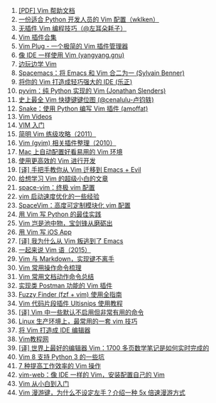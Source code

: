 1. [[PDF] Vim 帮助文档](https://weekly.manong.io/bounce?url=http%3A%2F%2Fnathangrigg.net%2Fvimhelp%2Fvimhelp.pdf&aid=46&nid=3)
1. [一份适合 Python 开发人员的 Vim 配置（wklken）](https://weekly.manong.io/bounce?url=https%3A%2F%2Fgithub.com%2Fwklken%2Fk-vim&aid=90&nid=6)
1. [无插件 Vim 编程技巧（@左耳朵耗子）](https://weekly.manong.io/bounce?url=http%3A%2F%2Fcoolshell.cn%2Farticles%2F11312.html&aid=841&nid=25)
1. [Vim 插件合集](https://weekly.manong.io/bounce?url=http%3A%2F%2Fvimawesome.com%2F&aid=1226&nid=37)
1. [Vim Plug - 一个极简的 Vim 插件管理器](https://weekly.manong.io/bounce?url=https%3A%2F%2Fgithub.com%2Fjunegunn%2Fvim-plug%2F&aid=1466&nid=45)
1. [像 IDE 一样使用 Vim (yangyang.gnu)](https://weekly.manong.io/bounce?url=https%3A%2F%2Fgithub.com%2Fyangyangwithgnu%2Fuse_vim_as_ide&aid=1879&nid=60)
1. [边玩边学 Vim](https://weekly.manong.io/bounce?url=http%3A%2F%2Fvim-adventures.com%2F&aid=2026&nid=64)
1. [Spacemacs：将 Emacs 和 Vim 合二为一 (Sylvain Benner)](https://weekly.manong.io/bounce?url=https%3A%2F%2Fgithub.com%2Fsyl20bnr%2Fspacemacs&aid=2152&nid=67)
1. [将你的 Vim 打造成轻巧强大的 IDE (乐正)](https://weekly.manong.io/bounce?url=http%3A%2F%2Fyuez.me%2Fjiang-ni-de-vim-da-zao-cheng-qing-qiao-qiang-da-de-ide%2F&aid=2184&nid=68)
1. [pyvim：纯 Python 实现的 Vim (Jonathan Slenders)](https://weekly.manong.io/bounce?url=https%3A%2F%2Fgithub.com%2Fjonathanslenders%2Fpyvim&aid=2241&nid=69)
1. [史上最全 Vim 快捷键键位图 (@cenalulu-卢钧轶)](https://weekly.manong.io/bounce?url=http%3A%2F%2Fcenalulu.github.io%2Flinux%2Fall-vim-cheatsheat%2F&aid=2384&nid=72)
1. [Snake：使用 Python 编写 Vim 插件 (amoffat)](https://weekly.manong.io/bounce?url=https%3A%2F%2Fgithub.com%2Famoffat%2Fsnake&aid=2412&nid=72)
1. [Vim Videos](https://weekly.manong.io/bounce?url=http%3A%2F%2Fderekwyatt.org%2Fvim%2Ftutorials%2F&aid=3938&nid=91)
1. [VIM 入门](https://weekly.manong.io/bounce?url=http%3A%2F%2Fwsztrush.github.io%2F%25E5%25B7%25A5%25E5%2585%25B7%2F2015%2F06%2F10%2FVIM.html&aid=4930&nid=102)
1. [简明 Vim 练级攻略（2011）](https://weekly.manong.io/bounce?url=http%3A%2F%2Fcoolshell.cn%2Farticles%2F5426.html&aid=5369&nid=107)
1. [Vim (gvim) 相关插件整理（2010）](https://weekly.manong.io/bounce?url=http%3A%2F%2Fwww.vimer.cn%2F2010%2F06%2F%25e6%259c%25ac%25e5%258d%259a%25e4%25bd%25bf%25e7%2594%25a8%25e7%259a%2584vimgvim%25e7%259b%25b8%25e5%2585%25b3%25e6%258f%2592%25e4%25bb%25b6%25e6%2595%25b4%25e7%2590%2586.html&aid=5619&nid=110)
1. [Mac 上自动配置好看易用的 Vim 环境](https://weekly.manong.io/bounce?url=https%3A%2F%2Fgithub.com%2Fbarretlee%2Fautoconfig-mac-vimrc&aid=5907&nid=114)
1. [使用更高效的 Vim 进行开发](https://weekly.manong.io/bounce?url=http%3A%2F%2Ftoutiao.io%2Fj%2Fzu2e2j&aid=7281&nid=132)
1. [[译] 手把手教你从 Vim 迁移到 Emacs + Evil](https://weekly.manong.io/bounce?url=http%3A%2F%2Ftoutiao.io%2Fj%2Fn3d70u&aid=7600&nid=137)
1. [给想学习 Vim 的超级小白的文章](https://weekly.manong.io/bounce?url=https%3A%2F%2Ftoutiao.io%2Fk%2F48jhdt&aid=7740&nid=139)
1. [space-vim：终极 vim 配置](https://weekly.manong.io/bounce?url=https%3A%2F%2Ftoutiao.io%2Fk%2Fef1gwx&aid=8181&nid=146)
1. [vim 启动速度优化的一些经验](https://weekly.manong.io/bounce?url=https%3A%2F%2Ftoutiao.io%2Fk%2Fteqdm3&aid=8361&nid=149)
1. [SpaceVim：高度可定制模块化 vim 配置](https://weekly.manong.io/bounce?url=https%3A%2F%2Ftoutiao.io%2Fk%2F0m2e9s&aid=8501&nid=151)
1. [用 Vim 写 Python 的最佳实践](https://weekly.manong.io/bounce?url=https%3A%2F%2Ftoutiao.io%2Fk%2Frstfw6&aid=8667&nid=154)
1. [Vim 岂是池中物，宝剑锋从磨砺出](https://weekly.manong.io/bounce?url=https%3A%2F%2Ftoutiao.io%2Fk%2Fm69ilf&aid=8694&nid=154)
1. [用 Vim 写 iOS App](https://weekly.manong.io/bounce?url=https%3A%2F%2Ftoutiao.io%2Fk%2Fo0g4ff&aid=8810&nid=156)
1. [[译] 我为什么从 Vim 叛逃到了 Emacs](https://weekly.manong.io/bounce?url=https%3A%2F%2Ftoutiao.io%2Fk%2Fpmgqwy&aid=8840&nid=156)
1. [一起来说 Vim 语（2015）](https://weekly.manong.io/bounce?url=https%3A%2F%2Ftoutiao.io%2Fk%2Frxc3ra&aid=8967&nid=158)
1. [Vim 与 Markdown，实现键不离手](https://weekly.manong.io/bounce?url=https%3A%2F%2Ftoutiao.io%2Fk%2F0rg8o0&aid=9343&nid=163)
1. [Vim 常用操作命令梳理](https://weekly.manong.io/bounce?url=https%3A%2F%2Ftoutiao.io%2Fk%2Febe58p&aid=9826&nid=170)
1. [Vim 常用文档动作命令总结](https://weekly.manong.io/bounce?url=https%3A%2F%2Ftoutiao.io%2Fk%2Fh09ofq&aid=11194&nid=189)
1. [实现类 Postman 功能的 Vim 插件](https://weekly.manong.io/bounce?url=https%3A%2F%2Ftoutiao.io%2Fk%2Fz24unq&aid=12956&nid=213)
1. [Fuzzy Finder (fzf + vim) 使用全指南](https://weekly.manong.io/bounce?url=https%3A%2F%2Ftoutiao.io%2Fk%2Ftqgk3d&aid=13885&nid=227)
1. [Vim 代码片段插件 Ultisnips 使用教程](https://weekly.manong.io/bounce?url=https%3A%2F%2Ftoutiao.io%2Fk%2Fng60l0&aid=14089&nid=230)
1. [[译] Vim 中一些默认不启用但非常有用的命令](https://weekly.manong.io/bounce?url=https%3A%2F%2Fmp.weixin.qq.com%2Fs%2F17izCMWOnkPwRBj7nTw76g&aid=14550&nid=237)
1. [Linux 生产环境上，最常用的一套 vim 技巧](https://weekly.manong.io/bounce?url=https%3A%2F%2Fmp.weixin.qq.com%2Fs%3F__biz%3DMzA4MTc4NTUxNQ%3D%3D%26mid%3D2650518612%26idx%3D1%26sn%3D125c2cb9ee6d76a6817fb0ebc5a3c5e4&aid=14552&nid=237)
1. [将 Vim 打造成 IDE 编辑器](https://weekly.manong.io/bounce?url=https%3A%2F%2Ftoutiao.io%2Fk%2F37spse&aid=15503&nid=251)
1. [Vim教程网](https://weekly.manong.io/bounce?url=http%3A%2F%2Ftoutiao.io%2Fsubjects%2F389874%23256&aid=15857&nid=256)
1. [[译] 世界上最好的编辑器 Vim：1700 多页数学笔记是如何实时完成的](https://weekly.manong.io/bounce?url=https%3A%2F%2Fmp.weixin.qq.com%2Fs%2FoTIT9vOq1-I7nJQxoqQvBw&aid=15898&nid=257)
1. [Vim 8 支持 Python 3 的一些坑](https://weekly.manong.io/bounce?url=https%3A%2F%2Fmp.weixin.qq.com%2Fs%2FuE43GErzCyDohqQp9kFx5w&aid=16150&nid=260)
1. [7 种提高工作效率的 Vim 操作](https://weekly.manong.io/bounce?url=https%3A%2F%2Ftoutiao.io%2Fk%2Fkj3z2v&aid=16484&nid=264)
1. [vim-web：像 IDE 一样的 Vim，安装配置自己的 Vim](https://weekly.manong.io/bounce?url=https%3A%2F%2Ftoutiao.io%2Fk%2Fn7b4cb&aid=16642&nid=266)
1. [Vim 从小白到入门](https://weekly.manong.io/bounce?url=https%3A%2F%2Ftoutiao.io%2Fk%2F586ua1p&aid=17567&nid=278)
1. [Vim 漫游键，为什么不设定左手？介绍一种 5x 倍速漫游方式](https://weekly.manong.io/bounce?url=https%3A%2F%2Fmp.weixin.qq.com%2Fs%2FWfsVy9nlihqYIzrqiIj6qA&aid=17858&nid=282)
